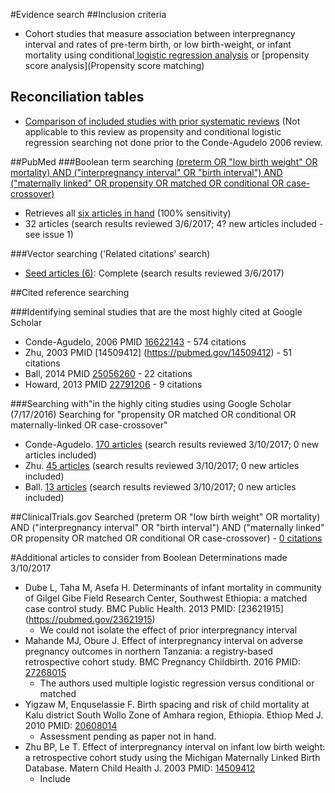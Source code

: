 #Evidence search
##Inclusion criteria
* Cohort studies that measure association between interpregnancy interval and rates of pre-term birth, or low birth-weight, or infant mortality using conditional[ logistic regression analysis](https://en.wikipedia.org/wiki/Conditional_logistic_regression) or [propensity score analysis](Propensity score matching)

## Reconciliation tables
* [Comparison of included studies with prior systematic reviews](../../tree/master/reconciliation-tables/) (Not applicable to this review as propensity and conditional logistic regression searching not done prior to the Conde-Agudelo 2006 review.

##PubMed
###Boolean term searching
[(preterm OR "low birth weight" OR mortality) AND ("interpregnancy interval" OR "birth interval") AND ("maternally linked" OR propensity OR matched OR conditional OR case-crossover)](https://www.ncbi.nlm.nih.gov/pubmed/?term=(preterm+OR+%22low+birth+weight%22+OR+mortality)+AND+(%22interpregnancy+interval%22+OR+%22birth+interval%22)+AND+(%22maternally+linked%22+OR+propensity+OR+matched+OR+conditional+OR+case-crossover))
* Retrieves all [six articles in hand](https://www.ncbi.nlm.nih.gov/pubmed?cmd=Search&tool=SUMSearch2plugins&term=24564713%5BPMID%5D%20OR%2028178044%5BPMID%5D%20OR%20%2027367283%5BPMID%5D%20OR%2027405702%5BPMID%5D%20OR%2025056260%5BPMID%5D%20OR%2022791206%5BPMID%5D) (100% sensitivity)
* 32 articles (search results reviewed 3/6/2017; 4? new articles included - see issue 1)

###Vector searching ('Related citations' search)
* [Seed articles (6)](https://www.ncbi.nlm.nih.gov/pubmed?cmd=Search&tool=SUMSearch2plugins&term=24564713%5BPMID%5D+OR+28178044%5BPMID%5D+OR+27367283%5BPMID%5D+OR+27405702%5BPMID%5D+OR+25056260%5BPMID%5D+OR+22791206%5BPMID%5D): Complete (search results reviewed 3/6/2017)

##Cited reference searching

###Identifying seminal studies that are the most highly cited at Google Scholar
- Conde-Agudelo, 2006 PMID [16622143](https://pubmed.gov/16622143) - 574 citations
- Zhu, 2003 PMID [14509412] (https://pubmed.gov/14509412) - 51 citations
- Ball, 2014 PMID [25056260](https://pubmed.gov/25056260) - 22 citations
- Howard, 2013 PMID [22791206](https://pubmed.gov/22791206) - 9 citations

###Searching with"in the highly citing studies using Google Scholar (7/17/2016)
Searching for "propensity OR matched OR conditional OR maternally-linked OR case-crossover"
 - Conde-Agudelo. [170 articles](https://scholar.google.com/scholar?q=propensity+OR+matched+OR+conditional+OR+maternally-linked+OR+case-crossover&btnG=&hl=en&as_sdt=2005&sciodt=0%2C5&cites=7045961145256729995&scipsc=1) (search results reviewed 3/10/2017; 0 new articles included)
 - Zhu. [45 articles](https://scholar.google.com/scholar?q=propensity+OR+matched+OR+conditional+OR+maternally-linked+OR+case-crossover&btnG=&hl=en&as_sdt=2005&sciodt=0%2C5&cites=11333649539158563365&scipsc=1) (search results reviewed 3/10/2017; 0 new articles included)
 - Ball.  [13 articles](https://scholar.google.com/scholar?q=propensity+OR+matched+OR+conditional+OR+case-crossover+OR+maternally-linked&btnG=&hl=en&as_sdt=2005&sciodt=0%2C5&cites=10764913834475512844&scipsc=1) (search results reviewed 3/10/2017; 0 new articles included)
 
##ClinicalTrials.gov
Searched (preterm OR "low birth weight" OR mortality) AND ("interpregnancy interval" OR "birth interval") AND ("maternally linked" OR propensity OR matched OR conditional OR case-crossover) - [0 citations](https://clinicaltrials.gov/ct2/results?term=%28preterm+OR+%22low+birth+weight%22+OR+mortality%29+AND+%28%22interpregnancy+interval%22+OR+%22birth+interval%22%29+AND+%28%22maternally+linked%22+OR+propensity+OR+matched+OR+conditional+OR+case-crossover%29&Search=Search)

#Additional articles to consider from Boolean
Determinations made 3/10/2017
- Dube L, Taha M, Asefa H. Determinants of infant mortality in community of Gilgel Gibe Field Research Center, Southwest Ethiopia: a matched case control study. BMC Public Health. 2013 PMID: [23621915] (https://pubmed.gov/23621915)
  - We could not isolate the effect of prior interpregnancy interval
- Mahande MJ, Obure J. Effect of interpregnancy interval on adverse pregnancy outcomes in northern Tanzania: a registry-based retrospective cohort study. BMC Pregnancy Childbirth. 2016 PMID: [27268015](https://pubmed.gov/27268015)
  - The authors used multiple logistic regression versus conditional or matched
- Yigzaw M, Enquselassie F. Birth spacing and risk of child mortality at Kalu district South Wollo Zone of Amhara region, Ethiopia. Ethiop Med J. 2010 PMID: [20608014](https://pubmed.gov/20608014)
  - Assessment pending as paper not in hand.
- Zhu BP, Le T. Effect of interpregnancy interval on infant low birth weight: a retrospective cohort study using the Michigan Maternally Linked Birth Database. Matern Child Health J. 2003 PMID: [14509412](https://pubmed.gov/14509412)
  -  Include
